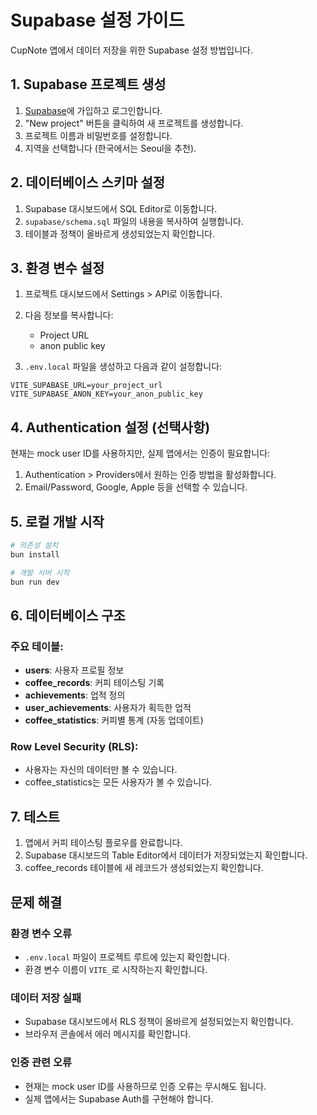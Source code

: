 # Supabase 설정 가이드

CupNote 앱에서 데이터 저장을 위한 Supabase 설정 방법입니다.

## 1. Supabase 프로젝트 생성

1. [Supabase](https://supabase.com)에 가입하고 로그인합니다.
2. "New project" 버튼을 클릭하여 새 프로젝트를 생성합니다.
3. 프로젝트 이름과 비밀번호를 설정합니다.
4. 지역을 선택합니다 (한국에서는 Seoul을 추천).

## 2. 데이터베이스 스키마 설정

1. Supabase 대시보드에서 SQL Editor로 이동합니다.
2. `supabase/schema.sql` 파일의 내용을 복사하여 실행합니다.
3. 테이블과 정책이 올바르게 생성되었는지 확인합니다.

## 3. 환경 변수 설정

1. 프로젝트 대시보드에서 Settings > API로 이동합니다.
2. 다음 정보를 복사합니다:
   - Project URL
   - anon public key

3. `.env.local` 파일을 생성하고 다음과 같이 설정합니다:

```env
VITE_SUPABASE_URL=your_project_url
VITE_SUPABASE_ANON_KEY=your_anon_public_key
```

## 4. Authentication 설정 (선택사항)

현재는 mock user ID를 사용하지만, 실제 앱에서는 인증이 필요합니다:

1. Authentication > Providers에서 원하는 인증 방법을 활성화합니다.
2. Email/Password, Google, Apple 등을 선택할 수 있습니다.

## 5. 로컬 개발 시작

```bash
# 의존성 설치
bun install

# 개발 서버 시작
bun run dev
```

## 6. 데이터베이스 구조

### 주요 테이블:

- **users**: 사용자 프로필 정보
- **coffee_records**: 커피 테이스팅 기록
- **achievements**: 업적 정의
- **user_achievements**: 사용자가 획득한 업적
- **coffee_statistics**: 커피별 통계 (자동 업데이트)

### Row Level Security (RLS):

- 사용자는 자신의 데이터만 볼 수 있습니다.
- coffee_statistics는 모든 사용자가 볼 수 있습니다.

## 7. 테스트

1. 앱에서 커피 테이스팅 플로우를 완료합니다.
2. Supabase 대시보드의 Table Editor에서 데이터가 저장되었는지 확인합니다.
3. coffee_records 테이블에 새 레코드가 생성되었는지 확인합니다.

## 문제 해결

### 환경 변수 오류
- `.env.local` 파일이 프로젝트 루트에 있는지 확인합니다.
- 환경 변수 이름이 `VITE_`로 시작하는지 확인합니다.

### 데이터 저장 실패
- Supabase 대시보드에서 RLS 정책이 올바르게 설정되었는지 확인합니다.
- 브라우저 콘솔에서 에러 메시지를 확인합니다.

### 인증 관련 오류
- 현재는 mock user ID를 사용하므로 인증 오류는 무시해도 됩니다.
- 실제 앱에서는 Supabase Auth를 구현해야 합니다.